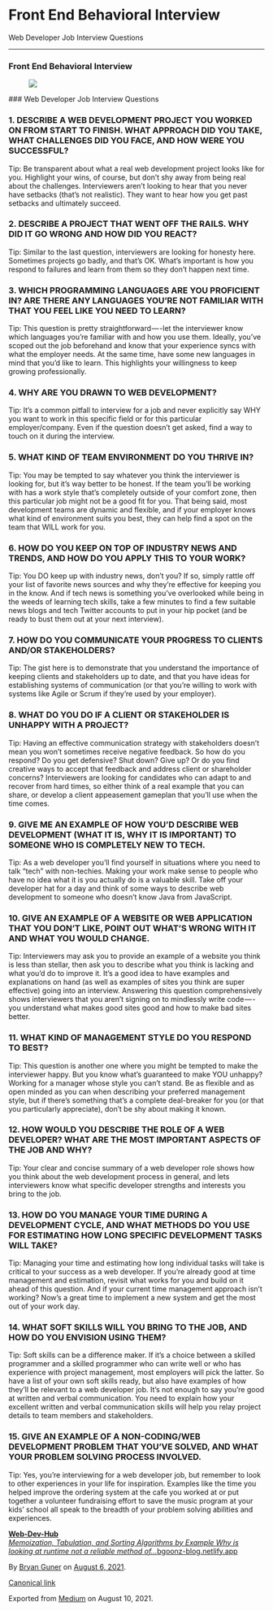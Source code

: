 # Front End Behavioral Interview

Web Developer Job Interview Questions

---

### Front End Behavioral Interview

<figure><img src="https://cdn-images-1.medium.com/max/800/0*h1f0wDTq6vj_V8QS.png" class="graf-image" /></figure>### Web Developer Job Interview Questions

### 1. DESCRIBE A WEB DEVELOPMENT PROJECT YOU WORKED ON FROM START TO FINISH. WHAT APPROACH DID YOU TAKE, WHAT CHALLENGES DID YOU FACE, AND HOW WERE YOU SUCCESSFUL?

Tip: Be transparent about what a real web development project looks like for you. Highlight your wins, of course, but don’t shy away from being real about the challenges. Interviewers aren’t looking to hear that you never have setbacks (that’s not realistic). They want to hear how you get past setbacks and ultimately succeed.

### 2. DESCRIBE A PROJECT THAT WENT OFF THE RAILS. WHY DID IT GO WRONG AND HOW DID YOU REACT?

Tip: Similar to the last question, interviewers are looking for honesty here. Sometimes projects go badly, and that’s OK. What’s important is how you respond to failures and learn from them so they don’t happen next time.

### 3. WHICH PROGRAMMING LANGUAGES ARE YOU PROFICIENT IN? ARE THERE ANY LANGUAGES YOU’RE NOT FAMILIAR WITH THAT YOU FEEL LIKE YOU NEED TO LEARN?

Tip: This question is pretty straightforward — -let the interviewer know which languages you’re familiar with and how you use them. Ideally, you’ve scoped out the job beforehand and know that your experience syncs with what the employer needs. At the same time, have some new languages in mind that you’d like to learn. This highlights your willingness to keep growing professionally.

### 4. WHY ARE YOU DRAWN TO WEB DEVELOPMENT?

Tip: It’s a common pitfall to interview for a job and never explicitly say WHY you want to work in this specific field or for this particular employer/company. Even if the question doesn’t get asked, find a way to touch on it during the interview.

### 5. WHAT KIND OF TEAM ENVIRONMENT DO YOU THRIVE IN?

Tip: You may be tempted to say whatever you think the interviewer is looking for, but it’s way better to be honest. If the team you’ll be working with has a work style that’s completely outside of your comfort zone, then this particular job might not be a good fit for you. That being said, most development teams are dynamic and flexible, and if your employer knows what kind of environment suits you best, they can help find a spot on the team that WILL work for you.

### 6. HOW DO YOU KEEP ON TOP OF INDUSTRY NEWS AND TRENDS, AND HOW DO YOU APPLY THIS TO YOUR WORK?

Tip: You DO keep up with industry news, don’t you? If so, simply rattle off your list of favorite news sources and why they’re effective for keeping you in the know. And if tech news is something you’ve overlooked while being in the weeds of learning tech skills, take a few minutes to find a few suitable news blogs and tech Twitter accounts to put in your hip pocket (and be ready to bust them out at your next interview).

### 7. HOW DO YOU COMMUNICATE YOUR PROGRESS TO CLIENTS AND/OR STAKEHOLDERS?

Tip: The gist here is to demonstrate that you understand the importance of keeping clients and stakeholders up to date, and that you have ideas for establishing systems of communication (or that you’re willing to work with systems like Agile or Scrum if they’re used by your employer).

### 8. WHAT DO YOU DO IF A CLIENT OR STAKEHOLDER IS UNHAPPY WITH A PROJECT?

Tip: Having an effective communication strategy with stakeholders doesn’t mean you won’t sometimes receive negative feedback. So how do you respond? Do you get defensive? Shut down? Give up? Or do you find creative ways to accept that feedback and address client or shareholder concerns? Interviewers are looking for candidates who can adapt to and recover from hard times, so either think of a real example that you can share, or develop a client appeasement gameplan that you’ll use when the time comes.

### 9. GIVE ME AN EXAMPLE OF HOW YOU’D DESCRIBE WEB DEVELOPMENT (WHAT IT IS, WHY IT IS IMPORTANT) TO SOMEONE WHO IS COMPLETELY NEW TO TECH.

Tip: As a web developer you’ll find yourself in situations where you need to talk “tech” with non-techies. Making your work make sense to people who have no idea what it is you actually do is a valuable skill. Take off your developer hat for a day and think of some ways to describe web development to someone who doesn’t know Java from JavaScript.

### 10. GIVE AN EXAMPLE OF A WEBSITE OR WEB APPLICATION THAT YOU DON’T LIKE, POINT OUT WHAT’S WRONG WITH IT AND WHAT YOU WOULD CHANGE.

Tip: Interviewers may ask you to provide an example of a website you think is less than stellar, then ask you to describe what you think is lacking and what you’d do to improve it. It’s a good idea to have examples and explanations on hand (as well as examples of sites you think are super effective) going into an interview. Answering this question comprehensively shows interviewers that you aren’t signing on to mindlessly write code — -you understand what makes good sites good and how to make bad sites better.

### 11. WHAT KIND OF MANAGEMENT STYLE DO YOU RESPOND TO BEST?

Tip: This question is another one where you might be tempted to make the interviewer happy. But you know what’s guaranteed to make YOU unhappy? Working for a manager whose style you can’t stand. Be as flexible and as open minded as you can when describing your preferred management style, but if there’s something that’s a complete deal-breaker for you (or that you particularly appreciate), don’t be shy about making it known.

### 12. HOW WOULD YOU DESCRIBE THE ROLE OF A WEB DEVELOPER? WHAT ARE THE MOST IMPORTANT ASPECTS OF THE JOB AND WHY?

Tip: Your clear and concise summary of a web developer role shows how you think about the web development process in general, and lets interviewers know what specific developer strengths and interests you bring to the job.

### 13. HOW DO YOU MANAGE YOUR TIME DURING A DEVELOPMENT CYCLE, AND WHAT METHODS DO YOU USE FOR ESTIMATING HOW LONG SPECIFIC DEVELOPMENT TASKS WILL TAKE?

Tip: Managing your time and estimating how long individual tasks will take is critical to your success as a web developer. If you’re already good at time management and estimation, revisit what works for you and build on it ahead of this question. And if your current time management approach isn’t working? Now’s a great time to implement a new system and get the most out of your work day.

### 14. WHAT SOFT SKILLS WILL YOU BRING TO THE JOB, AND HOW DO YOU ENVISION USING THEM?

Tip: Soft skills can be a difference maker. If it’s a choice between a skilled programmer and a skilled programmer who can write well or who has experience with project management, most employers will pick the latter. So have a list of your own soft skills ready, but also have examples of how they’ll be relevant to a web developer job. It’s not enough to say you’re good at written and verbal communication. You need to explain how your excellent written and verbal communication skills will help you relay project details to team members and stakeholders.

### 15. GIVE AN EXAMPLE OF A NON-CODING/WEB DEVELOPMENT PROBLEM THAT YOU’VE SOLVED, AND WHAT YOUR PROBLEM SOLVING PROCESS INVOLVED.

Tip: Yes, you’re interviewing for a web developer job, but remember to look to other experiences in your life for inspiration. Examples like the time you helped improve the ordering system at the cafe you worked at or put together a volunteer fundraising effort to save the music program at your kids’ school all speak to the breadth of your problem solving abilities and experiences.

<a href="https://bgoonz-blog.netlify.app/" class="markup--anchor markup--mixtapeEmbed-anchor" title="https://bgoonz-blog.netlify.app/"><strong>Web-Dev-Hub</strong><br />
<em>Memoization, Tabulation, and Sorting Algorithms by Example Why is looking at runtime not a reliable method of…</em>bgoonz-blog.netlify.app</a><a href="https://bgoonz-blog.netlify.app/" class="js-mixtapeImage mixtapeImage u-ignoreBlock"></a>

By <a href="https://medium.com/@bryanguner" class="p-author h-card">Bryan Guner</a> on [August 6, 2021](https://medium.com/p/bf5c079f7461).

<a href="https://medium.com/@bryanguner/front-end-behavioral-interview-bf5c079f7461" class="p-canonical">Canonical link</a>

Exported from [Medium](https://medium.com) on August 10, 2021.
